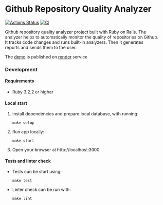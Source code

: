 # Github Repository Quality Analyzer

[![Actions Status](https://github.com/kitXIII/rails-project-66/actions/workflows/hexlet-check.yml/badge.svg)](https://github.com/kitXIII/rails-project-66/actions)
[![CI](https://github.com/kitXIII/rails-project-66/actions/workflows/ci.yml/badge.svg)](https://github.com/kitXIII/rails-project-66/actions/workflows/ci.yml)

Github repository quality analyzer project built with Ruby on Rails.
The analyzer helps to automatically monitor the quality of repositories on Github.
It tracks code changes and runs built-in analyzers. Then it generates reports and sends them to the user.

The [demo](https://kitxiii-github-quality.onrender.com/) is published on [render](https://render.com/) service

### Development


#### Requirements

* Ruby 3.2.2 or higher

#### Local start

1) Install dependencies and prepare local database, with running:
    ```shell
    make setup
    ```

2) Run app locally:
    ```shell
    make start
    ```

3) Open your browser at http://localhost:3000


#### Tests and linter check

* Tests can be start using:
    ```shell
    make test
    ```

* Linter check can be run with:
    ```shell
    make lint
    ```
